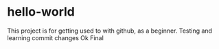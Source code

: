 # hello-world
This project is for getting used to with github, as a beginner.
Testing and learning commit changes
Ok Final
